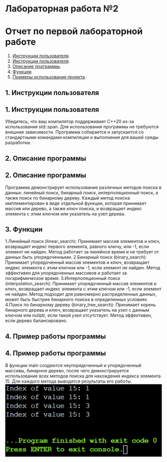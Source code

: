 # Лабораторная работа №2
# Отчет по первой лабораторной работе

1. [Инструкции пользователя](#1-инструкции-пользователя).
1. [Инструкции пользователя](#1-инструкции-пользователя).
2. [Описание программы](#2-описание-программы).
3. [Функции](#3-функции).
4. [Примеры использования проекта](#4-пример-использования-проекта).

## 1. Инструкции пользователя
## 1. Инструкции пользователя
Убедитесь, что ваш компилятор поддерживает C++20 из-за использования std::span.
Для использования программы не требуются внешние зависимости.
Программа собирается и запускается со стандартными командами компиляции и выполнения для вашей среды разработки.

## 2. Описание программы
## 2. Описание программы
Программа демонстрирует использование различных методов поиска в данных: линейный поиск, бинарный поиск, интерполяционный поиск, а также поиск по бинарному дереву. Каждый метод поиска имплементирован в виде отдельной функции, которая принимает массив или дерево, а также ключ поиска, и возвращает индекс элемента с этим ключом или указатель на узел дерева.

## 3. Функции
1.Линейный поиск (linear_search):
Принимает массив элементов и ключ, возвращает индекс первого элемента, равного ключу, или -1, если элемент не найден.
Метод работает за линейное время и не требует от данных быть упорядоченными.
2.Бинарный поиск (binary_search):
Принимает упорядоченный массив элементов и ключ, возвращает индекс элемента с этим ключом или -1, если элемент не найден.
Метод эффективен для упорядоченных массивов и работает за логарифмическое время.
3.Интерполяционный поиск (interpolation_search):
Принимает упорядоченный массив элементов и ключ, возвращает индекс элемента с этим ключом или -1, если элемент не найден.
Метод подходит для равномерно распределенных данных, может быть быстрее бинарного поиска в определенных условиях.
4.Поиск по бинарному дереву (binary_tree_search):
Принимает корень бинарного дерева и ключ, возвращает указатель на узел с данным ключом или nullptr, если такой узел отсутствует.
Метод эффективен, если дерево балансировано.

## 4. Пример работы программы
## 4. Пример работы программы
В функции main создаются неупорядоченный и упорядоченный массивы, бинарное дерево, после чего демонстрируется использование всех методов поиска для нахождения индекса элемента 15. Для каждого метода выводятся результаты его работы.
![Пример работы программы](sample.png)
